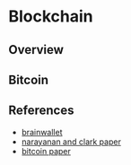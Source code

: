 # Blockchain

## Overview

## Bitcoin

## References
 - [brainwallet](https://brainwalletx.github.io)
 - [narayanan and clark paper](https://robertmcgrath.wordpress.com/2018/01/18/narayanan-and-clark-on-bitcoins-academic-roots/)
 - [bitcoin paper](https://bitcoin.org/en/bitcoin-paper)
